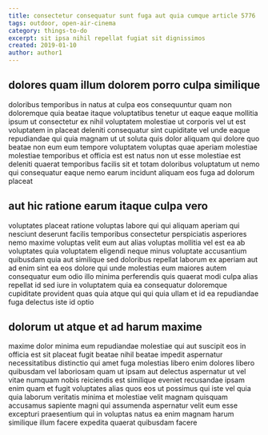 ```yaml
---
title: consectetur consequatur sunt fuga aut quia cumque article 5776
tags: outdoor, open-air-cinema
category: things-to-do
excerpt: sit ipsa nihil repellat fugiat sit dignissimos
created: 2019-01-10
author: author1
---
```


## dolores quam illum dolorem porro culpa similique

doloribus temporibus in natus at culpa eos consequuntur quam non doloremque quia beatae itaque voluptatibus tenetur ut eaque eaque mollitia ipsum ut consectetur ex nihil voluptatem molestiae ut corporis vel ut est voluptatem in placeat deleniti consequatur sint cupiditate vel unde eaque repudiandae qui quia magnam ut ut soluta quis dolor aliquam qui dolore quo beatae non eum eum tempore voluptatem voluptas quae aperiam molestiae molestiae temporibus et officia est est natus non ut esse molestiae est deleniti quaerat temporibus facilis sit et totam doloribus voluptatum ut nemo qui consequatur eaque nemo earum incidunt aliquam eos fuga ad dolorum placeat

## aut hic ratione earum itaque culpa vero

voluptates placeat ratione voluptas labore qui qui aliquam aperiam qui nesciunt deserunt facilis temporibus consectetur perspiciatis asperiores nemo maxime voluptas velit eum aut alias voluptas mollitia vel est ea ab voluptates quia voluptatem eligendi neque minus voluptate accusantium quibusdam quia aut similique sed doloribus repellat laborum ex aperiam aut ad enim sint ea eos dolore qui unde molestias eum maiores autem consequatur eum odio illo minima perferendis quis quaerat modi culpa alias repellat id sed iure in voluptatem quia ea consequatur doloremque cupiditate provident quas quia atque qui qui quia ullam et id ea repudiandae fuga delectus iste id optio

## dolorum ut atque et ad harum maxime

maxime dolor minima eum repudiandae molestiae qui aut suscipit eos in officia est sit placeat fugit beatae nihil beatae impedit aspernatur necessitatibus distinctio qui amet fuga molestias libero enim dolores libero quibusdam vel laboriosam quam ut ipsam aut delectus aspernatur ut vel vitae numquam nobis reiciendis est similique eveniet recusandae ipsam enim quam et fugit voluptates alias quos eos ut possimus qui iste vel quia quia laborum veritatis minima et molestiae velit magnam quisquam accusamus sapiente magni qui assumenda aspernatur velit eum esse excepturi praesentium qui in voluptas natus ea enim magnam harum similique illum facere expedita quaerat quibusdam facere
